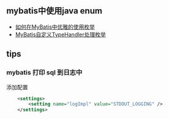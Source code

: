 

## mybatis中使用java enum

- [如何在MyBatis中优雅的使用枚举](https://segmentfault.com/a/1190000010755321)
- [MyBatis自定义TypeHandler处理枚举](http://c.biancheng.net/view/4343.html)

## tips

### mybatis 打印 sql 到日志中

添加配置

```xml
    <settings>
        <setting name="logImpl" value="STDOUT_LOGGING" />
    </settings>
```

